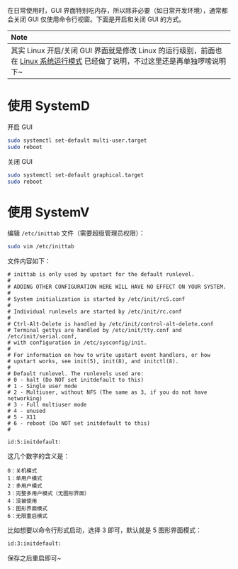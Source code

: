 在日常使用时，GUI 界面特别吃内存，所以除非必要（如日常开发环境），通常都会关闭 GUI 仅使用命令行视窗。下面是开启和关闭 GUI 的方式。

|**Note**|
|:---|
| 其实 Linux 开启/关闭 GUI 界面就是修改 Linux 的运行级别，前面也在 [Linux 系统运行模式](Linux%20系统运行模式（Runlevels）.md) 已经做了说明，不过这里还是再单独啰嗦说明下~ |

# 使用 SystemD

开启 GUI

```bash
sudo systemctl set-default multi-user.target
sudo reboot
```

关闭 GUI

```bash
sudo systemctl set-default graphical.target
sudo reboot
```

# 使用 SystemV

编辑 `/etc/inittab` 文件（需要超级管理员权限）：

```bash
sudo vim /etc/inittab
```

文件内容如下：

```
# inittab is only used by upstart for the default runlevel.
#
# ADDING OTHER CONFIGURATION HERE WILL HAVE NO EFFECT ON YOUR SYSTEM.
#
# System initialization is started by /etc/init/rcS.conf
#
# Individual runlevels are started by /etc/init/rc.conf
#
# Ctrl-Alt-Delete is handled by /etc/init/control-alt-delete.conf
# Terminal gettys are handled by /etc/init/tty.conf and /etc/init/serial.conf,
# with configuration in /etc/sysconfig/init.
#
# For information on how to write upstart event handlers, or how
# upstart works, see init(5), init(8), and initctl(8).
#
# Default runlevel. The runlevels used are:
# 0 - halt (Do NOT set initdefault to this)
# 1 - Single user mode
# 2 - Multiuser, without NFS (The same as 3, if you do not have networking)
# 3 - Full multiuser mode
# 4 - unused
# 5 - X11
# 6 - reboot (Do NOT set initdefault to this)
#

id:5:initdefault:
```

这几个数字的含义是：

```
0：关机模式
1：单用户模式
2：多用户模式
3：完整多用户模式（无图形界面）
4：没被使用
5：图形界面模式
6：无限重启模式
```

比如想要以命令行形式启动，选择 3 即可，默认就是 5 图形界面模式：

```bash
id:3:initdefault:
```

保存之后重启即可~
